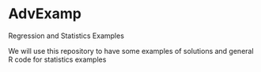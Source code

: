 # AdvExamp
Regression and Statistics Examples

We will use this repository to have some examples of solutions and general R code for statistics examples
